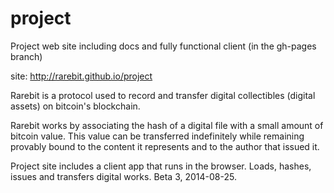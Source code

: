 project
=======

Project web site including docs and fully functional client (in the gh-pages branch)

site: <a href="http://rarebit.github.io/project">http://rarebit.github.io/project</a>



Rarebit is a protocol used to record and transfer digital collectibles (digital assets) on bitcoin's blockchain.

Rarebit works by associating the hash of a digital file with a small amount of bitcoin value. This value can be transferred indefinitely while remaining provably bound to the content it represents and to the author that issued it.

Project site includes a client app that runs in the browser. Loads, hashes, issues and transfers digital works. Beta 3, 2014-08-25.



